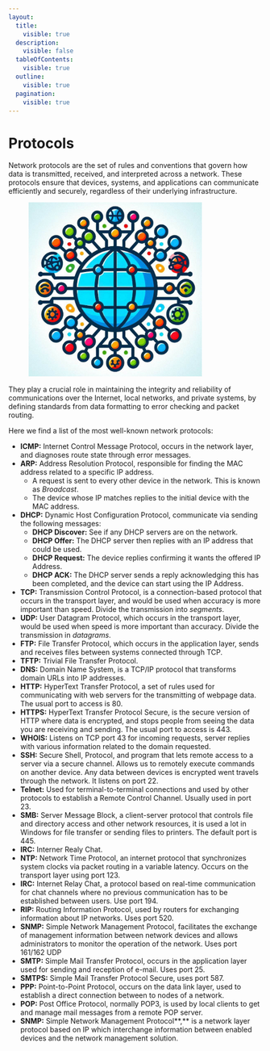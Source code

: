 ```yaml
---
layout:
  title:
    visible: true
  description:
    visible: false
  tableOfContents:
    visible: true
  outline:
    visible: true
  pagination:
    visible: true
---
```


# Protocols

Network protocols are the set of rules and conventions that govern how data is transmitted, received, and interpreted across a network. These protocols ensure that devices, systems, and applications can communicate efficiently and securely, regardless of their underlying infrastructure.&#x20;

<figure><img src="../../.gitbook/assets/image (27).png" alt="" width="344"><figcaption></figcaption></figure>

They play a crucial role in maintaining the integrity and reliability of communications over the Internet, local networks, and private systems, by defining standards from data formatting to error checking and packet routing.&#x20;

Here we find a list of the most well-known network protocols:

* **ICMP:** Internet Control Message Protocol, occurs in the network layer, and diagnoses route state through error messages.
* **ARP:** Address Resolution Protocol, responsible for finding the MAC address related to a specific IP address.
  * A request is sent to every other device in the network. This is known as _Broadcast_.
  * The device whose IP matches replies to the initial device with the MAC address.
* **DHCP:** Dynamic Host Configuration Protocol, communicate via sending the following messages:
  * **DHCP Discover:** See if any DHCP servers are on the network.
  * **DHCP Offer:** The DHCP server then replies with an IP address that could be used.
  * **DHCP Request:** The device replies confirming it wants the offered IP Address.
  * **DHCP ACK:** The DHCP server sends a reply acknowledging this has been completed, and the device can start using the IP Address.
* **TCP:** Transmission Control Protocol, is a connection-based protocol that occurs in the transport layer, and would be used when accuracy is more important than speed. Divide the transmission into _segments_.
* **UDP:** User Datagram Protocol, which occurs in the transport layer, would be used when speed is more important than accuracy. Divide the transmission in _datagrams_.
* **FTP:** File Transfer Protocol, which occurs in the application layer, sends and receives files between systems connected through TCP.
* **TFTP:** Trivial File Transfer Protocol.
* **DNS:** Domain Name System, is a TCP/IP protocol that transforms domain URLs into IP addresses.
* **HTTP:** HyperText Transfer Protocol, a set of rules used for communicating with web servers for the transmitting of webpage data. The usual port to access is 80.
* **HTTPS:** HyperText Transfer Protocol Secure, is the secure version of HTTP where data is encrypted, and stops people from seeing the data you are receiving and sending. The usual port to access is 443.
* **WHOIS:** Listens on TCP port 43 for incoming requests, server replies with various information related to the domain requested.
* **SSH:** Secure Shell, Protocol, and program that lets remote access to a server via a secure channel. Allows us to remotely execute commands on another device. Any data between devices is encrypted went travels through the network. It listens on port 22.
* **Telnet:** Used for terminal-to-terminal connections and used by other protocols to establish a Remote Control Channel. Usually used in port 23.
* **SMB:** Server Message Block, a client-server protocol that controls file and directory access and other network resources, it is used a lot in Windows for file transfer or sending files to printers. The default port is 445.
* **IRC:** Interner Realy Chat.
* **NTP:** Network Time Protocol, an internet protocol that synchronizes system clocks via packet routing in a variable latency. Occurs on the transport layer using port 123.
* **IRC:** Internet Relay Chat, a protocol based on real-time communication for chat channels where no previous communication has to be established between users. Use port 194.
* **RIP:** Routing Information Protocol, used by routers for exchanging information about IP networks. Uses port 520.
* **SNMP:** Simple Network Management Protocol, facilitates the exchange of management information between network devices and allows administrators to monitor the operation of the network. Uses port 161/162 UDP
* **SMTP:** Simple Mail Transfer Protocol, occurs in the application layer used for sending and reception of e-mail. Uses port 25.
* **SMTPS:** Simple Mail Transfer Protocol Secure, uses port 587.
* **PPP:** Point-to-Point Protocol, occurs on the data link layer, used to establish a direct connection between to nodes of a network.
* **POP:** Post Office Protocol, normally POP3, is used by local clients to get and manage mail messages from a remote POP server.
* **SNMP:** Simple Network Management Protocol**,** is a network layer protocol based on IP which interchange information between enabled devices and the network management solution.
